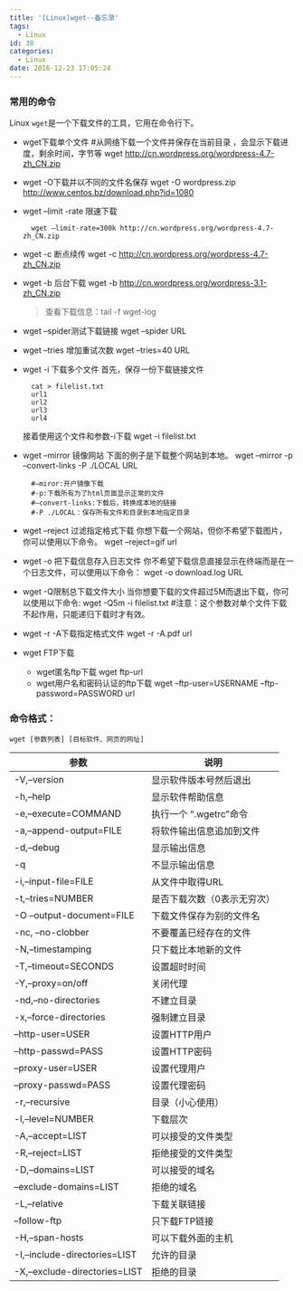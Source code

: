 ```yaml
---
title: '[Linux]wget--备忘录'
tags:
  - Linux
id: 38
categories:
  - Linux
date: 2016-12-23 17:05:24
---
```

### 常用的命令
Linux `wget`是一个下载文件的工具，它用在命令行下。
- wget下载单个文件		#从网络下载一个文件并保存在当前目录 ，会显示下载进度，剩余时间，字节等
		wget http://cn.wordpress.org/wordpress-4.7-zh_CN.zip 

- wget -O下载并以不同的文件名保存 		wget -O wordpress.zip http://www.centos.bz/download.php?id=1080
- wget –limit -rate 限速下载
		wget –limit-rate=300k http://cn.wordpress.org/wordpress-4.7-zh_CN.zip

- wget -c 断点续传		wget -c http://cn.wordpress.org/wordpress-4.7-zh_CN.zip
- wget -b 后台下载		wget -b http://cn.wordpress.org/wordpress-3.1-zh_CN.zip
	> 查看下载信息：tail -f wget-log
- wget –spider测试下载链接		wget –spider URL
- wget –tries 增加重试次数		wget –tries=40 URL</span>
- wget -i 下载多个文件	首先，保存一份下载链接文件
		
		cat > filelist.txt
		url1
		url2
		url3
		url4
	接着使用这个文件和参数-i下载
		wget -i filelist.txt 
- wget –mirror 镜像网站	下面的例子是下载整个网站到本地。
		wget –mirror -p –convert-links -P ./LOCAL URL

		#–miror:开户镜像下载		#-p:下载所有为了html页面显示正常的文件		#–convert-links:下载后，转换成本地的链接		#-P ./LOCAL：保存所有文件和目录到本地指定目录

- wget –reject 过滤指定格式下载	你想下载一个网站，但你不希望下载图片，你可以使用以下命令。		wget –reject=gif url

- wget -o 把下载信息存入日志文件	你不希望下载信息直接显示在终端而是在一个日志文件，可以使用以下命令：		wget -o download.log URL</span>
- wget -Q限制总下载文件大小	当你想要下载的文件超过5M而退出下载，你可以使用以下命令:		wget -Q5m -i filelist.txt 
		#注意：这个参数对单个文件下载不起作用，只能递归下载时才有效。
- wget -r -A下载指定格式文件		wget -r -A.pdf url 
- wget FTP下载
	- wget匿名ftp下载			wget ftp-url
	- wget用户名和密码认证的ftp下载
			wget –ftp-user=USERNAME –ftp-password=PASSWORD url

### 命令格式：
	wget [参数列表] [目标软件、网页的网址]

|  参数 |  说明 |
|------|------|
|-V,–version| 显示软件版本号然后退出| 
| -h,–help | 显示软件帮助信息 | 
| -e,–execute=COMMAND | 执行一个 “.wgetrc”命令| 
| -a,–append-output=FILE| 将软件输出信息追加到文件| 
| -d,–debug| 显示输出信息| 
| -q  |  不显示输出信息| 
| -i,–input-file=FILE|  从文件中取得URL| 
| -t,–tries=NUMBER| 是否下载次数（0表示无穷次）|
| -O –output-document=FILE|下载文件保存为别的文件名|
| -nc, –no-clobber| 不要覆盖已经存在的文件|
|-N,–timestamping|只下载比本地新的文件|
|-T,–timeout=SECONDS| 设置超时时间|
|-Y,–proxy=on/off |关闭代理|
|-nd,–no-directories |不建立目录|
|-x,–force-directories |强制建立目录|
|–http-user=USER|设置HTTP用户|
|–http-passwd=PASS|设置HTTP密码|
|–proxy-user=USER|设置代理用户|
|–proxy-passwd=PASS|设置代理密码|
|-r,–recursive |目录（小心使用）|
|-l,–level=NUMBER| 下载层次|
|-A,–accept=LIST |可以接受的文件类型|
|-R,–reject=LIST|拒绝接受的文件类型|
|-D,–domains=LIST|可以接受的域名|
|–exclude-domains=LIST|拒绝的域名|
|-L,–relative |下载关联链接|
|–follow-ftp |只下载FTP链接|
|-H,–span-hosts |可以下载外面的主机|
|-I,–include-directories=LIST|允许的目录|
|-X,–exclude-directories=LIST| 拒绝的目录|
